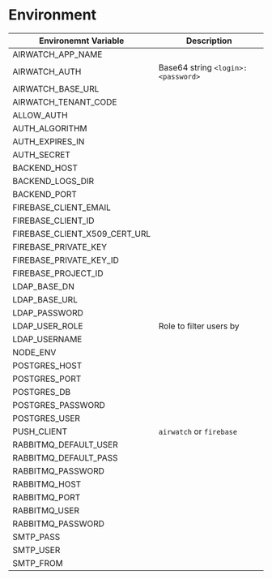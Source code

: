 # Environment

| Environemnt Variable          | Description                        |
| ----------------------------- | ---------------------------------- |
| AIRWATCH_APP_NAME             |                                    |
| AIRWATCH_AUTH                 | Base64 string `<login>:<password>` |
| AIRWATCH_BASE_URL             |                                    |
| AIRWATCH_TENANT_CODE          |                                    |
| ALLOW_AUTH                    |                                    |
| AUTH_ALGORITHM                |                                    |
| AUTH_EXPIRES_IN               |                                    |
| AUTH_SECRET                   |                                    |
| BACKEND_HOST                  |                                    |
| BACKEND_LOGS_DIR              |                                    |
| BACKEND_PORT                  |                                    |
| FIREBASE_CLIENT_EMAIL         |                                    |
| FIREBASE_CLIENT_ID            |                                    |
| FIREBASE_CLIENT_X509_CERT_URL |                                    |
| FIREBASE_PRIVATE_KEY          |                                    |
| FIREBASE_PRIVATE_KEY_ID       |                                    |
| FIREBASE_PROJECT_ID           |                                    |
| LDAP_BASE_DN                  |                                    |
| LDAP_BASE_URL                 |                                    |
| LDAP_PASSWORD                 |                                    |
| LDAP_USER_ROLE                | Role to filter users by            |
| LDAP_USERNAME                 |                                    |
| NODE_ENV                      |                                    |
| POSTGRES_HOST                 |                                    |
| POSTGRES_PORT                 |                                    |
| POSTGRES_DB                   |                                    |
| POSTGRES_PASSWORD             |                                    |
| POSTGRES_USER                 |                                    |
| PUSH_CLIENT                   | `airwatch` or `firebase`           |
| RABBITMQ_DEFAULT_USER         |                                    |
| RABBITMQ_DEFAULT_PASS         |                                    |
| RABBITMQ_PASSWORD             |                                    |
| RABBITMQ_HOST                 |                                    |
| RABBITMQ_PORT                 |                                    |
| RABBITMQ_USER                 |                                    |
| RABBITMQ_PASSWORD             |                                    |
| SMTP_PASS                     |                                    |
| SMTP_USER                     |                                    |
| SMTP_FROM                     |                                    |
